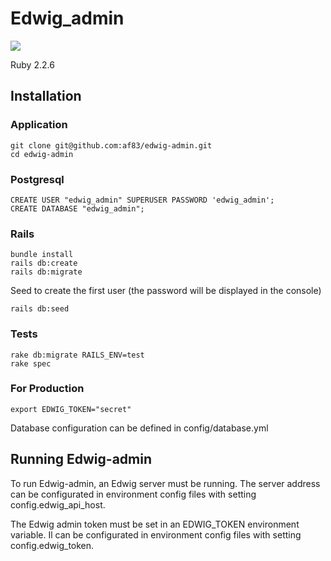 # Edwig_admin
<a href="https://codeclimate.com/github/af83/edwig-admin/maintainability"><img src="https://api.codeclimate.com/v1/badges/415c9e55281acbafae9a/maintainability" /></a>

Ruby 2.2.6

## Installation

### Application

```
git clone git@github.com:af83/edwig-admin.git
cd edwig-admin
```

### Postgresql

```
CREATE USER "edwig_admin" SUPERUSER PASSWORD 'edwig_admin';
CREATE DATABASE "edwig_admin";
```

### Rails

```
bundle install
rails db:create
rails db:migrate
```

Seed to create the first user (the password will be displayed in the console)
```
rails db:seed
```

### Tests

```
rake db:migrate RAILS_ENV=test
rake spec
```

### For Production

```
export EDWIG_TOKEN="secret"

```

Database configuration can be defined in config/database.yml

## Running Edwig-admin

To run Edwig-admin, an Edwig server must be running. The server address can be configurated in environment config files with setting config.edwig_api_host.

The Edwig admin token must be set in an EDWIG_TOKEN environment variable. Il can be configurated in environment config files with setting config.edwig_token.
